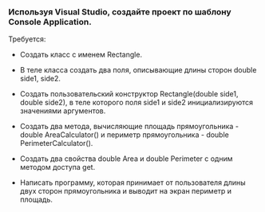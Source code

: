 ### Используя Visual Studio, создайте проект по шаблону Console Application.

Требуется: 

* Создать класс с именем Rectangle.

* В теле класса создать два поля, описывающие длины сторон double side1, side2.

* Создать пользовательский конструктор Rectangle(double side1, double side2), в теле которого поля side1 и side2 инициализируются значениями аргументов.

* Создать два метода, вычисляющие площадь прямоугольника - double AreaCalculator() и периметр прямоугольника - double PerimeterCalculator().

* Создать два свойства double Area и double Perimeter с одним методом доступа get.

* Написать программу, которая принимает от пользователя длины двух сторон прямоугольника и выводит на экран периметр и площадь.
